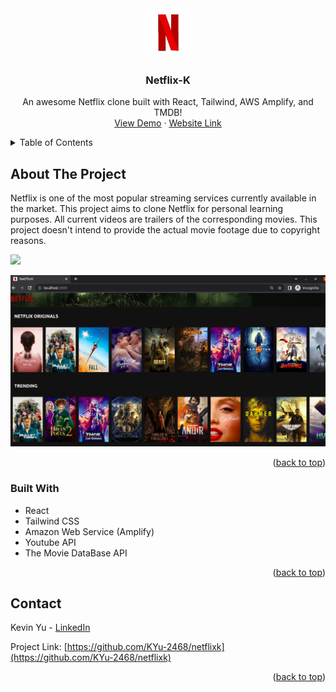 <a name="readme-top"></a>

<!-- PROJECT LOGO -->
<br />
<div align="center">
  <a href="https://github.com/KYu-2468/netflixk">
    <img src="images/Netflix.jpeg" alt="Logo" width="80" height="80">
  </a>

  <h3 align="center">Netflix-K</h3>

  <p align="center">
    An awesome Netflix clone built with React, Tailwind, AWS Amplify, and TMDB!
    <br />
    <a href="https://www.youtube.com/watch?v=QuREEs3BDHQ">View Demo</a>
    ·
    <a href="https://main.dk22od2tuez03.amplifyapp.com">Website Link</a>
  </p>
</div>

<!-- TABLE OF CONTENTS -->
<details>
  <summary>Table of Contents</summary>
  <ol>
    <li>
      <a href="#about-the-project">About The Project</a>
      <ul>
        <li><a href="#built-with">Built With</a></li>
      </ul>
    </li>
    <li><a href="#contact">Contact</a></li>
  </ol>
</details>

<!-- ABOUT THE PROJECT -->

## About The Project

Netflix is one of the most popular streaming services currently available in the market. This project aims to clone Netflix for personal learning purposes. All current videos are trailers of the corresponding movies. This project doesn't intend to provide the actual movie footage due to copyright reasons.

![](demo/Netflix_demo-2022-12-15_19.48.54.gif)

[![NetflixK][product-screenshot]](https://main.dk22od2tuez03.amplifyapp.com/)

<!-- [![NetflixK][product-screenshot2]](https://main.dk22od2tuez03.amplifyapp.com/)

[![NetflixK][product-screenshot3]](https://main.dk22od2tuez03.amplifyapp.com/) -->

<p align="right">(<a href="#readme-top">back to top</a>)</p>

### Built With

- React
- Tailwind CSS
- Amazon Web Service (Amplify)
- Youtube API
- The Movie DataBase API

<!-- - [![React][react.js]][react-url]
- [![Tailwind][tailwind.js]][tailwind-url]
- [![AWS][aws]][aws-url]
- [![TMDB][tmdb]][tmdb-url]
- [![Youtube][youtube]][youtube-url] -->

<p align="right">(<a href="#readme-top">back to top</a>)</p>

<!-- CONTACT -->

## Contact

Kevin Yu - [LinkedIn](https://www.linkedin.com/in/kevinyu2468/)

Project Link: [https://github.com/KYu-2468/netflixk](https://github.com/KYu-2468/netflixk)

<p align="right">(<a href="#readme-top">back to top</a>)</p>

<!-- MARKDOWN LINKS & IMAGES -->

[product-screenshot]: images/NetflixK.png
[product-screenshot2]: images/Netflixk-2.png
[product-screenshot3]: images/Trailer3.png
[react.js]: images/react.png
[react-url]: https://reactjs.org/
[tailwind.js]: images/Tailwind.png
[tailwind-url]: https://tailwindcss.com/
[aws]: images/AWS-amplify.png
[aws-url]: https://aws.amazon.com/amplify/
[tmdb]: images/tmdb.png
[tmdb-url]: https://www.themoviedb.org/?language=en-US
[youtube]: images/youtube.png
[youtube-url]: https://www.youtube.com/
